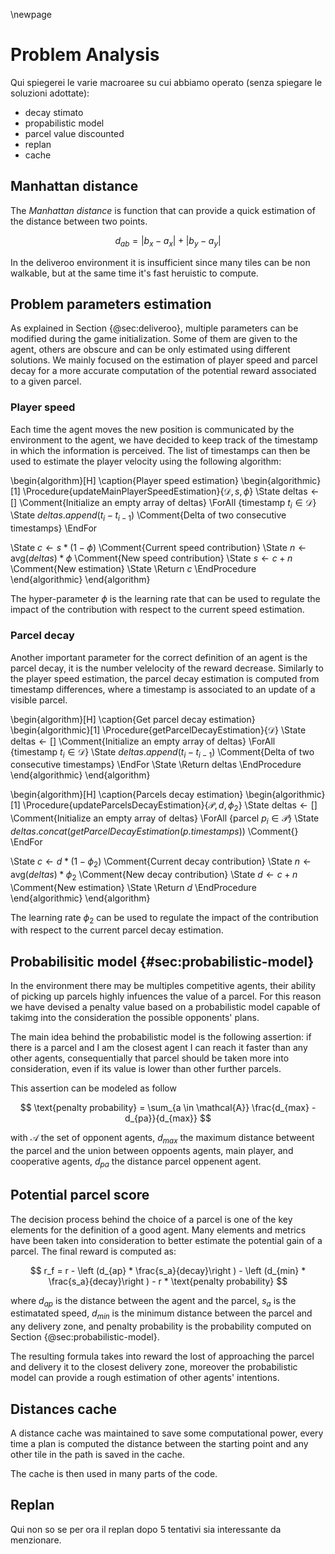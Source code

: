 \newpage
# Problem Analysis
Qui spiegerei le varie macroaree su cui abbiamo operato (senza spiegare le soluzioni adottate):

- decay stimato
- propabilistic model
- parcel value discounted
- replan
- cache

## Manhattan distance
The *Manhattan distance* is function that can provide a quick estimation of the distance between two points.

$$
d_{ab} = | b_x - a_x | + | b_y - a_y |
$$

In the deliveroo environment it is insufficient since many tiles can be non walkable, but at the same time it's fast heruistic to compute.

## Problem parameters estimation 

As explained in Section {@sec:deliveroo}, multiple parameters can be modified during the game initialization. Some of them are given to the agent, others are obscure and can be only estimated using different solutions. We mainly focused on the estimation of player speed and parcel decay for a more accurate computation of the potential reward associated to a given parcel.

### Player speed
Each time the agent moves the new position is communicated by the environment to the agent, we have decided to keep track of the timestamp in which the information is perceived. The list of timestamps can then be used to estimate the player velocity using the following algorithm:

\begin{algorithm}[H]
\caption{Player speed estimation}
\begin{algorithmic}[1]
\Procedure{updateMainPlayerSpeedEstimation}{$\mathcal{D}, s, \phi$}
\State $\text{deltas} \gets []$ \Comment{Initialize an empty array of deltas}
\ForAll {$\text{timestamp}\ t_i \in \mathcal D$}
\State $deltas.append(t_i - t_{i-1})$ \Comment{Delta of two consecutive timestamps}
\EndFor

\State $c \gets s * (1 - \phi)$ \Comment{Current speed contribution}
\State $n \gets \text{avg}(deltas) * \phi$ \Comment{New speed contribution}
\State $s \gets c + n$ \Comment{New estimation}
\State \Return $c$
\EndProcedure
\end{algorithmic}
\end{algorithm}

The hyper-parameter $\phi$ is the learning rate that can be used to regulate the impact of the contribution with respect to the current speed estimation.

### Parcel decay
Another important parameter for the correct definition of an agent is the parcel decay, it is the number velelocity of the reward decrease. Similarly to the player speed estimation, the parcel decay estimation is computed from timestamp differences, where a timestamp is associated to an update of a visible parcel.

\begin{algorithm}[H]
\caption{Get parcel decay estimation}
\begin{algorithmic}[1]
\Procedure{getParcelDecayEstimation}{$\mathcal{D}$}
\State $\text{deltas} \gets []$ \Comment{Initialize an empty array of deltas}
\ForAll {$\text{timestamp}\ t_i \in \mathcal D$}
\State $deltas.append(t_i - t_{i-1})$ \Comment{Delta of two consecutive timestamps}
\EndFor
\State \Return deltas
\EndProcedure
\end{algorithmic}
\end{algorithm}

\begin{algorithm}[H]
\caption{Parcels decay estimation}
\begin{algorithmic}[1]
\Procedure{updateParcelsDecayEstimation}{$\mathcal{P}, d, \phi_2$}
\State $\text{deltas} \gets []$ \Comment{Initialize an empty array of deltas}
\ForAll {$\text{parcel}\ p_i \in \mathcal P$}
\State $deltas.concat(getParcelDecayEstimation(p.timestamps))$ \Comment{}
\EndFor

\State $c \gets d * (1 - \phi_2)$ \Comment{Current decay contribution}
\State $n \gets \text{avg}(deltas) * \phi_2$ \Comment{New decay contribution}
\State $d \gets c + n$ \Comment{New estimation}
\State \Return $d$
\EndProcedure
\end{algorithmic}
\end{algorithm}

The learning rate $\phi_2$ can be used to regulate the impact of the contribution with respect to the current parcel decay estimation.

## Probabilisitic model {#sec:probabilistic-model}
In the environment there may be multiples competitive agents, their ability of picking up parcels highly infuences the value of a parcel. For this reason we have devised a penalty value based on a probabilistic model capable of takimg into the consideration the possible opponents' plans.

The main idea behind the probabilistic model is the following assertion: if there is a parcel and I am the closest agent I can reach it faster than any other agents, consequentially that parcel should be taken more into consideration, even if its value is lower than other further parcels.

This assertion can be modeled as follow

$$
\text{penalty probability} = \sum_{a \in \mathcal{A}} \frac{d_{max} - d_{pa}}{d_{max}}
$$

with $\mathcal{A}$ the set of opponent agents, $d_{max}$ the maximum distance betweent the parcel and the union between oppoents agents, main player, and cooperative agents, $d_{pa}$ the distance parcel oppenent agent.


## Potential parcel score
The decision process behind the choice of a parcel is one of the key elements for the definition of a good agent. Many elements and metrics have been taken into consideration to better estimate the potential gain of a parcel. The final reward is computed as:

$$
r_f = r - \left (d_{ap} * \frac{s_a}{decay}\right ) - \left (d_{min} * \frac{s_a}{decay}\right ) - r * \text{penalty probability}
$$

where $d_{ap}$ is the distance between the agent and the parcel, $s_a$ is the estimatated speed, $d_{min}$ is the minimum distance between the parcel and any delivery zone, and $\text{penalty probability}$ is the probability computed on Section {@sec:probabilistic-model}.

The resulting formula takes into reward the lost of approaching the parcel and delivery it to the closest delivery zone, moreover the probabilistic model can provide a rough estimation of other agents' intentions.

## Distances cache
A distance cache was maintained to save some computational power, every time a plan is computed the distance between the starting point and any other tile in the path is saved in the cache.

The cache is then used in many parts of the code.

## Replan
Qui non so se per ora il replan dopo 5 tentativi sia interessante da menzionare.
